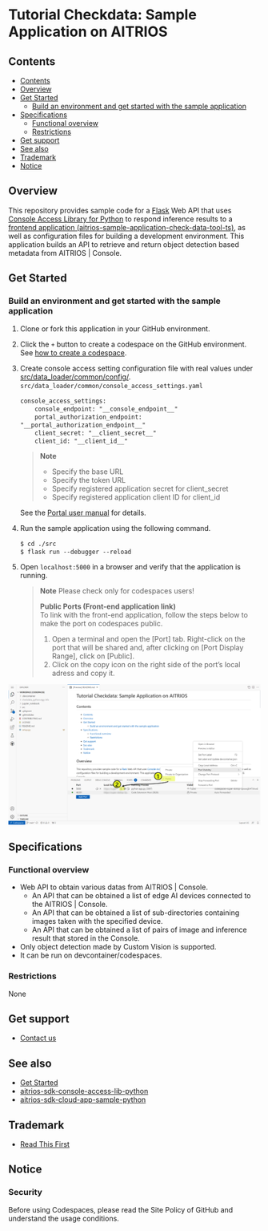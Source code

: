 # Tutorial Checkdata: Sample Application on AITRIOS

## Contents
- [Contents](#contents)
- [Overview](#overview)
- [Get Started](#get-started)
  - [Build an environment and get started with the sample application](#build-an-environment-and-get-started-with-the-sample-application)
- [Specifications](#specifications)
  - [Functional overview](#functional-overview)
  - [Restrictions](#restrictions)
- [Get support](#get-support)
- [See also](#see-also)
- [Trademark](#trademark)
- [Notice](#notice)


## Overview

This repository provides sample code for a [Flask](https://flask.palletsprojects.com/en/2.3.x/) Web API that uses [Console Access Library for Python](https://github.com/SonySemiconductorSolutions/aitrios-sdk-console-access-lib-python) to respond inference results to a [frontend application (aitrios-sample-application-check-data-tool-ts)](https://github.com/SonySemiconductorSolutions/aitrios-sample-application-check-data-tool-ts), as well as configuration files for building a development environment. This application builds an API to retrieve and return object detection based metadata from AITRIOS | Console.

## Get Started

### Build an environment and get started with the sample application

1. Clone or fork this application in your GitHub environment.
2. Click the `+` button to create a codespace on the GitHub environment. See [how to create a codespace](https://docs.github.com/en/codespaces/developing-in-codespaces/creating-a-codespace-for-a-repository).
3. Create console access setting configuration file with real values under [src/data_loader/common/config/](./src/data_loader/common/config/console_access_settings.yaml.sample).
    `src/data_loader/common/console_access_settings.yaml`
    ```
    console_access_settings:
        console_endpoint: "__console_endpoint__"
        portal_authorization_endpoint: "__portal_authorization_endpoint__"
        client_secret: "__client_secret__"
        client_id: "__client_id__"
    ```

    > **Note**
    > * Specify the base URL
    > * Specify the token URL
    > * Specify registered application secret for client_secret
    > * Specify registered application client ID for client_id

    See the [Portal user manual](https://developer.aitrios.sony-semicon.com/documents/portal-user-manual/) for details.
4. Run the sample application using the following command.
    ```
    $ cd ./src
    $ flask run --debugger --reload
    ```
5. Open `localhost:5000` in a browser and verify that the application is running.

    > **Note**
    > Please check only for codespaces users!
    >    
    > **Public Ports (Front-end application link)**  
    > To link with the front-end application, follow the steps below to make the port on codespaces public.
    > 1. Open a terminal and open the [Port] tab. Right-click on the port that will be shared and, after clicking on [Port Display Range], click on [Public].
    > 2. Click on the copy icon on the right side of the port’s local adress and copy it.
    > 

![codespace_public_port](./docs/20230704_codespace_public_port.png)


## Specifications

### Functional overview

- Web API to obtain various datas from AITRIOS | Console.
  - An API that can be obtained a list of edge AI devices connected to the AITRIOS | Console.
  - An API that can be obtained a list of sub-directories containing images taken with the specified device.
  - An API that can be obtained a list of pairs of image and inference result that stored in the Console.
- Only object detection made by Custom Vision is supported.
- It can be run on devcontainer/codespaces.

### Restrictions

None

## Get support

- [Contact us](https://developer.aitrios.sony-semicon.com/contact-us/)

## See also
- [Get Started](https://developer.aitrios.sony-semicon.com/development-guides/get-started)
- [aitrios-sdk-console-access-lib-python](https://github.com/SonySemiconductorSolutions/aitrios-sdk-console-access-lib-python)
- [aitrios-sdk-cloud-app-sample-python](https://github.com/SonySemiconductorSolutions/aitrios-sdk-cloud-app-sample-python)


## Trademark
- [Read This First](https://developer.aitrios.sony-semicon.com/development-guides/documents/read-this-first/)

## Notice

### Security

Before using Codespaces, please read the Site Policy of GitHub and understand the usage conditions.